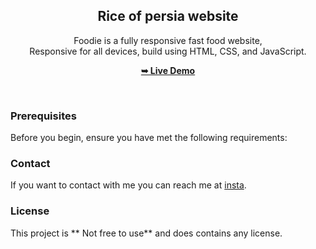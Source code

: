 <div align="center">

  <h2 align="center">Rice of persia website</h2>

Foodie is a fully responsive fast food website, <br />Responsive for all devices, build using HTML, CSS, and JavaScript.

<a href=""><strong>➥ Live Demo</strong></a>

</div>

<br />

### Prerequisites

Before you begin, ensure you have met the following requirements:

### Contact

If you want to contact with me you can reach me at [insta]().

### License

This project is ** Not free to use** and does contains any license.
